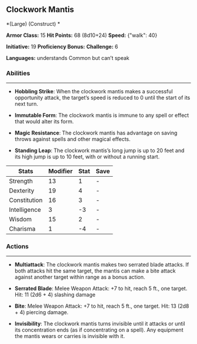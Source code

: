 ## Clockwork Mantis
*(Large) (Construct) *

**Armor Class:** 15
**Hit Points:** 68 (8d10+24)
**Speed:** {"walk": 40}

**Initiative:** 19
**Proficiency Bonus:**
**Challenge:** 6

**Languages:** understands Common but can’t speak

### Abilities
 --- 
- **Hobbling Strike**: When the clockwork mantis makes a successful opportunity attack, the target’s speed is reduced to 0 until the start of its next turn.

- **Immutable Form**: The clockwork mantis is immune to any spell or effect that would alter its form.

- **Magic Resistance**: The clockwork mantis has advantage on saving throws against spells and other magical effects.

- **Standing Leap**: The clockwork mantis’s long jump is up to 20 feet and its high jump is up to 10 feet, with or without a running start.



| Stats | Modifier | Stat | Save
| ---- | ---- | ---- | ---- |
| Strength | 13 | 1 | - |
| Dexterity | 19 | 4 | - |
| Constitution | 16 | 3 | - |
| Intelligence | 3 | -3 | - |
| Wisdom | 15 | 2 | - |
| Charisma | 1 | -4 | - |

### Actions
 --- 
- **Multiattack**: The clockwork mantis makes two serrated blade attacks. If both attacks hit the same target, the mantis can make a bite attack against another target within range as a bonus action.

- **Serrated Blade**: Melee Weapon Attack: +7 to hit, reach 5 ft., one target. Hit: 11 (2d6 + 4) slashing damage

- **Bite**: Melee Weapon Attack: +7 to hit, reach 5 ft., one target. Hit: 13 (2d8 + 4) piercing damage.

- **Invisibility**: The clockwork mantis turns invisible until it attacks or until its concentration ends (as if concentrating on a spell). Any equipment the mantis wears or carries is invisible with it.


